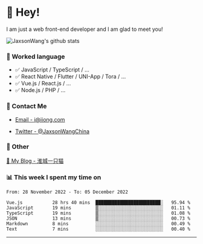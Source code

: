 # 👋 Hey!

I am just a web front-end developer and I am glad to meet you!

![JaxsonWang's github stats](https://github-readme-stats.vercel.app/api?username=JaxsonWang&&show_icons=true&&title_color=1abc9c&&icon_color=1abc9c)


### 📝 Worked language

- ✅ JavaScript / TypeScript / ...
- ✅ React Native / Flutter / UNI-App / Tora / ...
- ✅ Vue.js / React.js / ...
- ✅ Node.js / PHP / ...

### 📮 Contact Me

- [Email - i@iiong.com](mailto:i@iiong.com)

- [Twitter - @JaxsonWangChina](https://twitter.com/JaxsonWangChina)

### 🤪 Other

[📌 My Blog - 淮城一只猫](https://iiong.com)

### 📊 This week I spent my time on

<!--START_SECTION:waka-->

```text
From: 28 November 2022 - To: 05 December 2022

Vue.js           28 hrs 40 mins  ████████████████████████░   95.94 %
JavaScript       19 mins         ▒░░░░░░░░░░░░░░░░░░░░░░░░   01.11 %
TypeScript       19 mins         ▒░░░░░░░░░░░░░░░░░░░░░░░░   01.08 %
JSON             13 mins         ▒░░░░░░░░░░░░░░░░░░░░░░░░   00.73 %
Markdown         8 mins          ░░░░░░░░░░░░░░░░░░░░░░░░░   00.49 %
Text             7 mins          ░░░░░░░░░░░░░░░░░░░░░░░░░   00.40 %
```

<!--END_SECTION:waka-->

---
